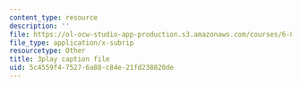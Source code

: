 ```yaml
---
content_type: resource
description: ''
file: https://ol-ocw-studio-app-production.s3.amazonaws.com/courses/6-890-algorithmic-lower-bounds-fun-with-hardness-proofs-fall-2014/5c4559f475276a88c84e21fd238820de_Lm8WHM0glHE.srt
file_type: application/x-subrip
resourcetype: Other
title: 3play caption file
uid: 5c4559f4-7527-6a88-c84e-21fd238820de
---
```


